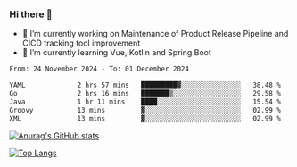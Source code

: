 ### Hi there 👋

- 🔭 I’m currently working on Maintenance of Product Release Pipeline and CICD tracking tool improvement
- 🌱 I’m currently learning Vue, Kotlin and Spring Boot

<!--START_SECTION:waka-->

```txt
From: 24 November 2024 - To: 01 December 2024

YAML             2 hrs 57 mins   █████████▓░░░░░░░░░░░░░░░   38.48 %
Go               2 hrs 16 mins   ███████▒░░░░░░░░░░░░░░░░░   29.58 %
Java             1 hr 11 mins    ████░░░░░░░░░░░░░░░░░░░░░   15.54 %
Groovy           13 mins         ▓░░░░░░░░░░░░░░░░░░░░░░░░   02.99 %
XML              13 mins         ▓░░░░░░░░░░░░░░░░░░░░░░░░   02.99 %
```

<!--END_SECTION:waka-->

[![Anurag's GitHub stats](https://github-readme-stats.vercel.app/api?username=yunhao981&show_icons=true&theme=solarized-dark)](https://github.com/anuraghazra/github-readme-stats)

[![Top Langs](https://github-readme-stats.vercel.app/api/top-langs/?username=yunhao981&theme=solarized-dark&layout=compact)](https://github.com/anuraghazra/github-readme-stats)

<!--
**yunhao981/yunhao981** is a ✨ _special_ ✨ repository because its `README.md` (this file) appears on your GitHub profile.

Here are some ideas to get you started:

- 🔭 I’m currently working on Maintenance of Release Pipeline and CICD tracking tool improvement
- 🌱 I’m currently learning Vue, Kotlin and Spring Boot
- 👯 I’m looking to collaborate on ...
- 🤔 I’m looking for help with ...
- 💬 Ask me about ...
- 📫 How to reach me: ...
- 😄 Pronouns: ...
- ⚡ Fun fact: ...
-->


